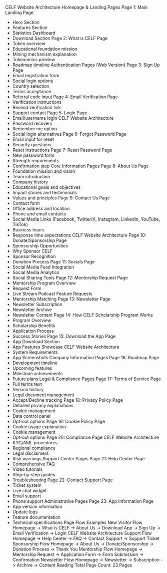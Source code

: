CELF Website Architecture
Homepage & Landing Pages
Page 1: Main Landing Page
- Hero Section
- Features Section
- Statistics Dashboard
- Download Section
Page 2: What is CELF Page
- Token overview
- Educational foundation mission
- Mining mechanism explanation
- Tokenomics preview
- Roadmap timeline
Authentication Pages (Web Version)
Page 3: Sign Up Page
- Email registration form
- Social login options
- Country selection
- Terms acceptance
- Referral code input
Page 4: Email Verification Page
- Verification instructions
- Resend verification link
- Support contact
Page 5: Login Page
- Email/username login
CELF Website Architecture
- Password recovery
- Remember me option
- Social login alternatives
Page 6: Forgot Password Page
- Email input for reset
- Security questions
- Reset instructions
Page 7: Reset Password Page
- New password form
- Strength requirements
- Confirmation step
Core Information Pages
Page 8: About Us Page
- Foundation mission and vision
- Team introduction
- Company history
- Educational goals and objectives
- Impact stories and testimonials
- Values and principles
Page 9: Contact Us Page
- Contact form
- Office address and location
- Phone and email contacts
- Social Media Links (Facebook, Twitter/X, Instagram, LinkedIn, YouTube, TikTok)
- Business hours
- Response time expectations
CELF Website Architecture
Page 10: Donate/Sponsorship Page
- Sponsorship Opportunities
- Why Sponsor CELF
- Sponsor Recognition
- Donation Process
Page 11: Socials Page
- Social Media Feed Integration
- Social Media Analytics
- Social Sharing Tools
Page 12: Mentorship Request Page
- Mentorship Program Overview
- Request Form
- Live Stream Podcast Feature Requests
- Mentorship Matching
Page 13: Newsletter Page
- Newsletter Subscription
- Newsletter Archive
- Newsletter Content
Page 14: How CELF Scholarship Program Works
- Program Overview
- Scholarship Benefits
- Application Process
- Success Stories
Page 15: Download the App Page
- App Download Section
- App Features Showcase
CELF Website Architecture
- System Requirements
- App Screenshots
Company Information Pages
Page 16: Roadmap Page
- Development timeline
- Upcoming features
- Milestone achievements
- Future plans
Legal & Compliance Pages
Page 17: Terms of Service Page
- Full terms text
- Version history
- Legal document management
- Accept/Decline tracking
Page 18: Privacy Policy Page
- Detailed privacy explanations
- Cookie management
- Data control panel
- Opt-out options
Page 19: Cookie Policy Page
- Cookie usage explanation
- Cookie management
- Opt-out options
Page 20: Compliance Page
CELF Website Architecture
- KYC/AML procedures
- Regional compliance
- Legal disclaimers
- Risk warnings
Support Center Pages
Page 21: Help Center Page
- Comprehensive FAQ
- Video tutorials
- Step-by-step guides
- Troubleshooting
Page 22: Contact Support Page
- Ticket system
- Live chat widget
- Email support
- Phone support
Administrative Pages
Page 23: App Information Page
- App version information
- Update logs
- Feature documentation
- Technical specifications
Page Flow Examples
New Visitor Flow
Homepage -> What is CELF -> About Us -> Download App -> Sign Up -> Email Verification -> Login
CELF Website Architecture
Support Flow
Homepage -> Help Center -> FAQ -> Contact Support -> Support Ticket
Sponsorship Flow
Homepage -> About Us -> Donate/Sponsorship -> Donation Process -> Thank You
Mentorship Flow
Homepage -> Mentorship Request -> Application Form -> Form Submission -> Confirmation
Newsletter Flow
Homepage -> Newsletter -> Subscription -> Archive -> Content Reading
Total Page Count: 23 Pages